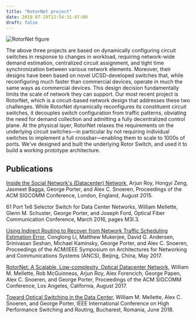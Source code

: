 ```yaml
---
title: "RotorNet project"
date: 2018-07-29T12:54:31-07:00
draft: false
---
```


![RotorNet figure](/photos/rotornet-fig.jpg)

The above three projects are based on dynamically configuring circuit switches
in response to changes in workload, requiring network-wide demand estimation,
centralized circuit assignment, and tight time synchronization between various
network elements. Moreover, their designs have been based on novel
UCSD-developed switches that, while reconfiguring much faster than commercial
devices, operate in much the same ways as commercial devices. This design
decision fundamentally limits the scale of network they can support. Our most
recent project is RotorNet, which is a circuit-based network design that
addresses these two challenges. While RotorNet dynamically reconfigures its
constituent circuit switches, it decouples switch configuration from traffic
patterns, obviating the need for demand collection and admitting a fully
decentralized control plane. At the physical layer, RotorNet relaxes the
requirements on the underlying circuit switches—in particular by not requiring
individual switches to implement a full crossbar—enabling them to scale to
1000s of ports. We’ve designed and built the underlying Rotor Switch, and used
it to build a working prototype architecture.

## Publications

[Inside the Social Network's (Datacenter)
Network](http://cseweb.ucsd.edu/~snoeren/papers/fb-sigcomm15.pdf), Arjun Roy,
Hongyi Zeng, Jasmeet Bagga, George Porter, and Alex C. Snoeren, Proceedings of
the ACM SIGCOMM Conference, London, England, August 2015.

61 Port 1x6 Selector Switch for Data Center Networks, William Mellette, Glenn
M. Schuster, George Porter, and Joseph Ford, Optical Fiber Communication
Conference, March 2016, pages M3I.3.

[Using Indirect Routing to Recover from Network Traffic Scheduling Estimation
Error](http://cseweb.ucsd.edu/~snoeren/papers/indy-ancs17.pdf), Conglong Li,
Matthew Mukerjee, David G. Andersen, Srinivasan Seshan, Michael Kaminsky,
George Porter, and Alex C. Snoeren, Proceedings of the ACM/IEEE Symposium on
Architectures for Networking and Communications Systems (ANCS), Beijing, China,
May 2017.

[RotorNet: A Scalable, Low-complexity, Optical Datacenter
Network](http://cseweb.ucsd.edu/~gmporter/papers/sigcomm17-rotornet.pdf),
William M.  Mellette, Rob McGuinness, Arjun Roy, Alex Forencich, George Papen,
Alex C.  Snoeren, and George Porter, Proceedings of the ACM SIGCOMM Conference,
Los Angeles, California, August 2017.

[Toward Optical Switching in the Data
Center](http://cseweb.ucsd.edu/~gmporter/papers/optswitch-hpsr18.pdf), William
M. Mellette, Alex C.  Snoeren, and George Porter, IEEE International Conference
on High Performance Switching and Routing, Bucharest, Romania, June 2018.
